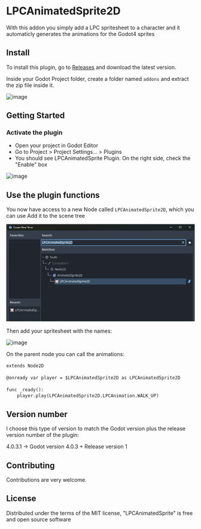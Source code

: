 # LPCAnimatedSprite2D
With this addon you simply add a LPC spritesheet to a character and it automaticly generates the animations for the Godot4 sprites



## Install

To install this plugin, go to [Releases](https://github.com/alextrevisan/LPCAnimatedSprite2D/releases) and download the latest version.

Inside your Godot Project folder, create a folder named `addons` and extract the zip file inside it.

![image](https://raw.githubusercontent.com/alextrevisan/LPCAnimatedSprite2D/main/addons-tree.png)

## Getting Started

### Activate the plugin

- Open your project in Godot Editor
- Go to Project > Project Settings... > Plugins
- You should see LPCAnimatedSprite Plugin. On the right side, check the "Enable" box

![image](https://raw.githubusercontent.com/alextrevisan/LPCAnimatedSprite2D/main/plugin.png)

## Use the plugin functions

You now have access to a new Node called `LPCAnimatedSprite2D`, which you can use
Add it to the scene tree

![image](https://raw.githubusercontent.com/alextrevisan/LPCAnimatedSprite2D/main/new%20node.png)

Then add your spritesheet with the names:

![image](https://raw.githubusercontent.com/alextrevisan/LPCAnimatedSprite2D/main/create_lpc.gif)

On the parent node you can call the animations:

```GDScript
extends Node2D

@onready var player = $LPCAnimatedSprite2D as LPCAnimatedSprite2D

func _ready():
	player.play(LPCAnimatedSprite2D.LPCAnimation.WALK_UP)
```

## Version number

I choose this type of version to match the Godot version plus the release version number of the plugin:

4.0.3.1 -> Godot version 4.0.3 + Release version 1

## Contributing

Contributions are very welcome.

## License

Distributed under the terms of the MIT license, "LPCAnimatedSprite" is free and open source software
